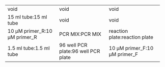 ||||
|----|----|----|
|void|void|void|
|15 ml tube:15 ml tube|void|void|
|10 μM primer_R:10 μM primer_R|PCR MIX:PCR MIX|reaction plate:reaction plate|
|1.5 ml tube:1.5 ml tube|96 well PCR plate:96 well PCR plate|10 μM primer_F:10 μM primer_F|
